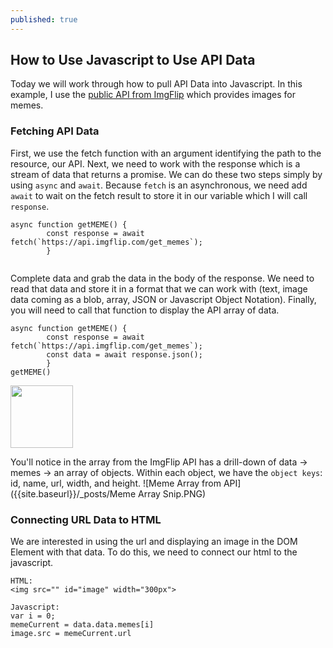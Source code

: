 ```yaml
---
published: true
---
```

## How to Use Javascript to Use API Data

Today we will work through how to pull API Data into Javascript. In this example, I use the [public API from ImgFlip](https://api.imgflip.com/get_memes) which provides images for memes. 

### Fetching API Data

First, we use the fetch function with an argument identifying the path to the resource, our API. Next, we need to work with the response which is a stream of data that returns a promise. We can do these two steps simply by using `async` and `await`. Because `fetch` is an asynchronous, we need add `await` to wait on the fetch result to store it in our variable which I will call `response`. 

```
async function getMEME() {
        const response = await fetch(`https://api.imgflip.com/get_memes`);
        }
        
```

Complete data and grab the data in the body of the response. We need to read that data and store it in a format that we can work with (text, image data coming as a blob, array, JSON or Javascript Object Notation). Finally, you will need to call that function to display the API array of data.  


```
async function getMEME() {
        const response = await fetch(`https://api.imgflip.com/get_memes`);
        const data = await response.json();
        }
getMEME()
```
<img src="https://imgflip.com/memetemplate/76448058/That-is-so-fetch" width="100" height="100">

You'll notice in the array from the ImgFlip API has a drill-down of data -> memes -> an array of objects. Within each object, we have the `object keys`: id, name, url, width, and height. 
![Meme Array from API]({{site.baseurl}}/_posts/Meme Array Snip.PNG)

### Connecting URL Data to HTML

We are interested in using the url and displaying an image in the DOM Element with that data. To do this, we need to connect our html to the javascript.

```
HTML:
<img src="" id="image" width="300px">

Javascript:
var i = 0;
memeCurrent = data.data.memes[i]
image.src = memeCurrent.url
```




